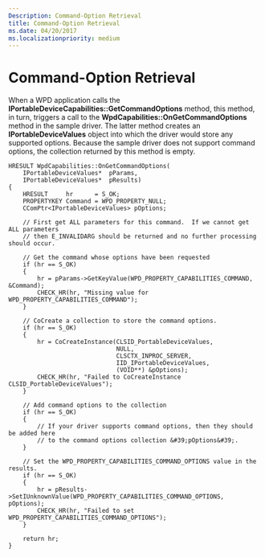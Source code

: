 ```yaml
---
Description: Command-Option Retrieval
title: Command-Option Retrieval
ms.date: 04/20/2017
ms.localizationpriority: medium
---
```


# Command-Option Retrieval


When a WPD application calls the **IPortableDeviceCapabilities::GetCommandOptions** method, this method, in turn, triggers a call to the **WpdCapabilities::OnGetCommandOptions** method in the sample driver. The latter method creates an **IPortableDeviceValues** object into which the driver would store any supported options. Because the sample driver does not support command options, the collection returned by this method is empty.

```ManagedCPlusPlus
HRESULT WpdCapabilities::OnGetCommandOptions(
    IPortableDeviceValues*  pParams,
    IPortableDeviceValues*  pResults)
{
    HRESULT     hr      = S_OK;
    PROPERTYKEY Command = WPD_PROPERTY_NULL;
    CComPtr<IPortableDeviceValues> pOptions;

    // First get ALL parameters for this command.  If we cannot get ALL parameters
    // then E_INVALIDARG should be returned and no further processing should occur.

    // Get the command whose options have been requested
    if (hr == S_OK)
    {
        hr = pParams->GetKeyValue(WPD_PROPERTY_CAPABILITIES_COMMAND, &Command);
        CHECK_HR(hr, "Missing value for WPD_PROPERTY_CAPABILITIES_COMMAND");
    }

    // CoCreate a collection to store the command options.
    if (hr == S_OK)
    {
        hr = CoCreateInstance(CLSID_PortableDeviceValues,
                              NULL,
                              CLSCTX_INPROC_SERVER,
                              IID_IPortableDeviceValues,
                              (VOID**) &pOptions);
        CHECK_HR(hr, "Failed to CoCreateInstance CLSID_PortableDeviceValues");
    }

    // Add command options to the collection
    if (hr == S_OK)
    {
        // If your driver supports command options, then they should be added here
        // to the command options collection &#39;pOptions&#39;.
    }

    // Set the WPD_PROPERTY_CAPABILITIES_COMMAND_OPTIONS value in the results.
    if (hr == S_OK)
    {
        hr = pResults->SetIUnknownValue(WPD_PROPERTY_CAPABILITIES_COMMAND_OPTIONS, pOptions);
        CHECK_HR(hr, "Failed to set WPD_PROPERTY_CAPABILITIES_COMMAND_OPTIONS");
    }

    return hr;
}
```

 

 





